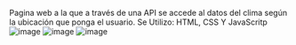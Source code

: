 Pagina web a la que a través de una API se accede al datos del clima según la ubicación que ponga el usuario.
Se Utilizo: HTML, CSS Y JavaScritp
![image](https://github.com/user-attachments/assets/c4b58495-4c90-47af-aafa-b96a29e20cea)
![image](https://github.com/user-attachments/assets/eaef10fa-39a3-4a10-95f6-879d5b2da147)
![image](https://github.com/user-attachments/assets/2dca3359-30fb-4488-a5f4-f7443495ecd6)


